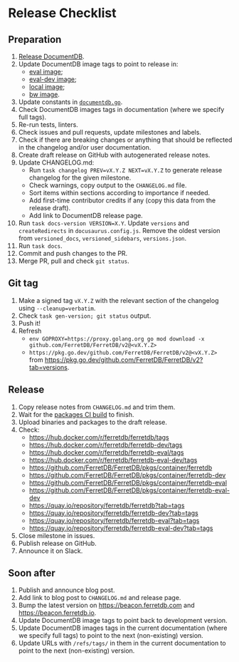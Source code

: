 # Release Checklist

## Preparation

1. [Release DocumentDB](https://github.com/FerretDB/documentdb/blob/ferretdb/.github/RELEASE_CHECKLIST.md).
2. Update DocumentDB image tags to point to release in:
   - [eval image](../build/ferretdb/eval.Dockerfile);
   - [eval-dev image](../build/ferretdb/eval-dev.Dockerfile);
   - [local image](../build/deps/postgres-documentdb.Dockerfile);
   - [bw image](../build/ferretdb-bw/Dockerfile).
3. Update constants in [`documentdb.go`](../build/version/documentdb.go).
4. Check DocumentDB images tags in documentation (where we specify full tags).
5. Re-run tests, linters.
6. Check issues and pull requests, update milestones and labels.
7. Check if there are breaking changes or anything that should be reflected in the changelog and/or user documentation.
8. Create draft release on GitHub with autogenerated release notes.
9. Update CHANGELOG.md:
   - Run `task changelog PREV=vX.Y.Z NEXT=vX.Y.Z` to generate release changelog for the given milestone.
   - Check warnings, copy output to the `CHANGELOG.md` file.
   - Sort items within sections according to importance if needed.
   - Add first-time contributor credits if any (copy this data from the release draft).
   - Add link to DocumentDB release page.
10. Run `task docs-version VERSION=X.Y`.
    Update `versions` and `createRedirects` in `docusaurus.config.js`.
    Remove the oldest version from `versioned_docs`, `versioned_sidebars`, `versions.json`.
11. Run `task docs`.
12. Commit and push changes to the PR.
13. Merge PR, pull and check `git status`.

## Git tag

1. Make a signed tag `vX.Y.Z` with the relevant section of the changelog using `--cleanup=verbatim`.
2. Check `task gen-version; git status` output.
3. Push it!
4. Refresh
   - `env GOPROXY=https://proxy.golang.org go mod download -x github.com/FerretDB/FerretDB/v2@<vX.Y.Z>`
   - `https://pkg.go.dev/github.com/FerretDB/FerretDB/v2@<vX.Y.Z>` from https://pkg.go.dev/github.com/FerretDB/FerretDB/v2?tab=versions.

## Release

1. Copy release notes from `CHANGELOG.md` and trim them.
2. Wait for the [packages CI build](https://github.com/FerretDB/FerretDB/actions/workflows/packages.yml?query=event%3Apush)
   to finish.
3. Upload binaries and packages to the draft release.
4. Check:
   - https://hub.docker.com/r/ferretdb/ferretdb/tags
   - https://hub.docker.com/r/ferretdb/ferretdb-dev/tags
   - https://hub.docker.com/r/ferretdb/ferretdb-eval/tags
   - https://hub.docker.com/r/ferretdb/ferretdb-eval-dev/tags
   - https://github.com/FerretDB/FerretDB/pkgs/container/ferretdb
   - https://github.com/FerretDB/FerretDB/pkgs/container/ferretdb-dev
   - https://github.com/FerretDB/FerretDB/pkgs/container/ferretdb-eval
   - https://github.com/FerretDB/FerretDB/pkgs/container/ferretdb-eval-dev
   - https://quay.io/repository/ferretdb/ferretdb?tab=tags
   - https://quay.io/repository/ferretdb/ferretdb-dev?tab=tags
   - https://quay.io/repository/ferretdb/ferretdb-eval?tab=tags
   - https://quay.io/repository/ferretdb/ferretdb-eval-dev?tab=tags
5. Close milestone in issues.
6. Publish release on GitHub.
7. Announce it on Slack.

## Soon after

1. Publish and announce blog post.
2. Add link to blog post to `CHANGELOG.md` and release page.
3. Bump the latest version on https://beacon.ferretdb.com and https://beacon.ferretdb.io.
4. Update DocumentDB image tags to point back to development version.
5. Update DocumentDB images tags in the current documentation (where we specify full tags)
   to point to the next (non-existing) version.
6. Update URLs with `/refs/tags/` in them in the current documentation
   to point to the next (non-existing) version.
